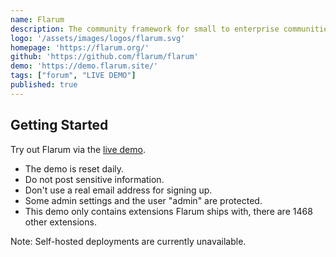 ```yaml
---
name: Flarum
description: The community framework for small to enterprise communities that is extensible, scalable and completely free!
logo: '/assets/images/logos/flarum.svg'
homepage: 'https://flarum.org/'
github: 'https://github.com/flarum/flarum'
demo: 'https://demo.flarum.site/'
tags: ["forum", "LIVE DEMO"]
published: true
---
```


## Getting Started

Try out Flarum via the [live demo](https://demo.flarum.site/).

- The demo is reset daily.
- Do not post sensitive information.
- Don't use a real email address for signing up.
- Some admin settings and the user "admin" are protected.
- This demo only contains extensions Flarum ships with, there are 1468 other extensions.

Note: Self-hosted deployments are currently unavailable.
